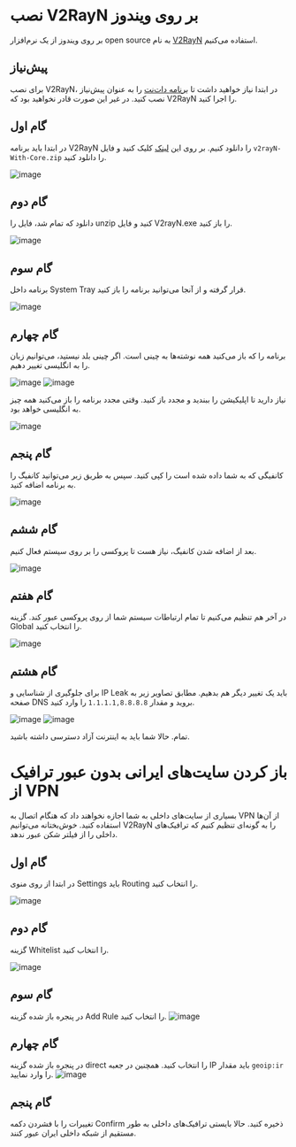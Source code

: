 # نصب V2RayN بر روی ویندوز

بر روی ویندوز از یک نرم‌افزار open source به نام [V2RayN](https://github.com/2dust/v2rayN) استفاده می‌کنیم.

## پیش‌نیاز

برای نصب V2RayN، در ابتدا نیاز خواهید داشت تا [برنامه دات‌نت](https://download.visualstudio.microsoft.com/download/pr/513d13b7-b456-45af-828b-b7b7981ff462/edf44a743b78f8b54a2cec97ce888346/windowsdesktop-runtime-6.0.15-win-x64.exe) را به عنوان پیش‌نیاز نصب کنید. در غیر این صورت قادر نخواهید بود که V2RayN را اجرا کنید.

## گام اول

در ابتدا باید برنامه V2RayN را دانلود کنیم. بر روی این [لینک](https://github.com/2dust/v2rayN/releases/tag/6.23) کلیک کنید و فایل ‍`v2rayN-With-Core.zip` را دانلود کنید. 

![image](https://github.com/iranxray/hope/assets/118040490/d6f1ad0c-5ecc-42f0-bdf3-5009337a7f43)


## گام دوم

دانلود که تمام شد، فایل را unzip‌ کنید و فایل V2rayN.exe را باز کنید. 


![image](https://user-images.githubusercontent.com/118040490/203481188-65c8bec6-54f8-48bb-8f3a-6ba36a06ca70.png)

## گام سوم

برنامه داخل System Tray قرار گرفته و از آنجا می‌توانید برنامه را باز کنید.

![image](https://user-images.githubusercontent.com/118040490/203481553-458b7981-bc98-4b7e-8ef9-b2b77017abd3.png)


## گام چهارم
برنامه را که باز می‌کنید همه نوشته‌ها به چینی است. اگر چینی بلد نیستید، می‌توانیم زبان را به انگلیسی تغییر دهیم.

![image](https://github.com/iranxray/hope/assets/118040490/4d568f66-092a-4f79-880e-191f829ff745)
![image](https://github.com/iranxray/hope/assets/118040490/3e6c2354-6c93-42da-a173-24509dee7082)


نیاز دارید تا اپلیکیشن را ببندید و مجدد باز کنید. وقتی مجدد برنامه را باز می‌کنید همه چیز به انگلیسی خواهد بود.

![image](https://github.com/iranxray/hope/assets/118040490/8cc6769b-da77-41de-91e9-402270e71891)

## گام پنجم

کانفیگی که به شما داده شده است را کپی کنید. سپس به طریق زیر می‌توانید کانفیگ را به برنامه اضافه کنید.

![image](https://github.com/iranxray/hope/assets/118040490/0763aefc-ed47-4cd8-bc1f-58da0e2bb89f)

## گام ششم
بعد از اضافه شدن کانفیگ، نیاز هست تا پروکسی را بر روی سیستم فعال کنیم.

![image](https://github.com/iranxray/hope/assets/118040490/80a6e8c3-cafa-4db6-bf72-af1c49c748b1)

## گام هفتم
در آخر هم تنظیم می‌کنیم تا تمام ارتباطات سیستم شما از روی پروکسی عبور کند. گزینه Global را انتخاب کنید.

![image](https://github.com/iranxray/hope/assets/118040490/2544b3fb-aef1-48ce-a849-d0632b8e8fb5)

## گام هشتم
برای جلوگیری از شناسایی و IP Leak باید یک تغییر دیگر هم بدهیم. مطابق تصاویر زیر به صفحه DNS بروید و مقدار `1.1.1.1,8.8.8.8` را وارد کنید.

![image](https://github.com/iranxray/hope/assets/118040490/79075369-4c3a-4a72-a833-5f59694d7b6f)
![image](https://github.com/iranxray/hope/assets/118040490/f2ba3165-29d8-4e3f-a793-6af7f3e0d3ab)



تمام. حالا شما باید به اینترنت آزاد دسترسی داشته باشید.



# باز کردن سایت‌های ایرانی بدون عبور ترافیک از VPN
بسیاری از سایت‌های داخلی به شما اجازه نخواهند داد که هنگام اتصال به VPN‌ از آن‌ها استفاده کنید. خوش‌بختانه می‌توانیم V2RayN را به گونه‌ای تنظیم کنیم که ترافیک‌های داخلی را از فیلتر شکن عبور ندهد.

## گام اول
در ابتدا از روی منوی Settings باید Routing را انتخاب کنید.

![image](https://github.com/iranxray/hope/assets/118040490/d6898409-5015-4ef5-bfa6-e546fcce3f4e)

## گام دوم
گزینه Whitelist را انتخاب کنید.

![image](https://github.com/iranxray/hope/assets/118040490/117623e3-1de8-4d01-bead-798ef1ce5dc6)

## گام سوم
در پنجره باز شده گزینه Add Rule را انتخاب کنید.
![image](https://github.com/iranxray/hope/assets/118040490/91e04edf-bfbf-4c61-bb8b-885e0399b987)

## گام چهارم
در پنجره باز شده گزینه direct را انتخاب کنید. همچنین در جعبه IP باید مقدار ‍`geoip:ir` را وارد نمایید.
![image](https://github.com/iranxray/hope/assets/118040490/c30b4b73-c811-4014-b37b-919c3b770d0b)

## گام پنجم
تغییرات را با فشردن دکمه Confirm‌ ذخیره کنید. حالا بایستی ترافیک‌های داخلی به طور مستقیم از شبکه داخلی ایران عبور کنند.
